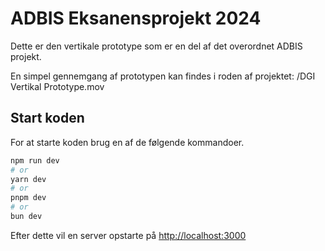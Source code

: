# ADBIS Eksanensprojekt 2024

Dette er den vertikale prototype som er en del af det overordnet ADBIS projekt.

En simpel gennemgang af prototypen kan findes i roden af projektet: /DGI Vertikal Prototype.mov

## Start koden

For at starte koden brug en af de følgende kommandoer.

```bash
npm run dev
# or
yarn dev
# or
pnpm dev
# or
bun dev
```

Efter dette vil en server opstarte på [http://localhost:3000](http://localhost:3000)
